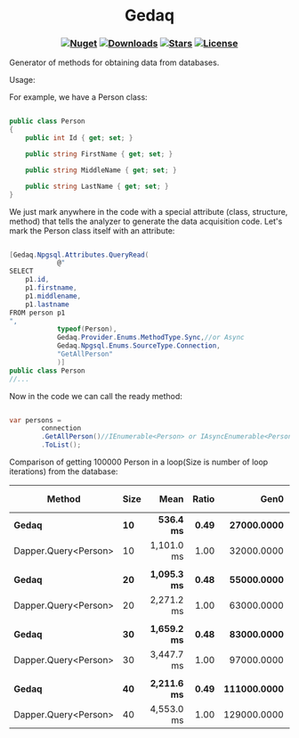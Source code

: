 <h1 align="center">
  <a>Gedaq</a>
</h1>

<h3 align="center">

  [![Nuget](https://img.shields.io/nuget/v/Gedaq?logo=Gedaq)](https://www.nuget.org/packages/Gedaq/)
  [![Downloads](https://img.shields.io/nuget/dt/Gedaq.svg)](https://www.nuget.org/packages/Gedaq/)
  [![Stars](https://img.shields.io/github/stars/SoftStoneDevelop/Gedaq?color=brightgreen)](https://github.com/SoftStoneDevelop/Gedaq/stargazers)
  [![License](https://img.shields.io/badge/license-MIT-blue.svg)](LICENSE)

</h3>

Generator of methods for obtaining data from databases.

Usage:

For example, we have a Person class:
```C#

public class Person
{
    public int Id { get; set; }

    public string FirstName { get; set; }

    public string MiddleName { get; set; }

    public string LastName { get; set; }
}

```
We just mark anywhere in the code with a special attribute (class, structure, method) that tells the analyzer to generate the data acquisition code.
Let's mark the Person class itself with an attribute:

```C#

[Gedaq.Npgsql.Attributes.QueryRead(
            @"
SELECT 
    p1.id,
    p1.firstname,
    p1.middlename,
    p1.lastname
FROM person p1
",
            typeof(Person),
            Gedaq.Provider.Enums.MethodType.Sync,//or Async
            Gedaq.Npgsql.Enums.SourceType.Connection,
            "GetAllPerson"
            )]
public class Person
//...

```

Now in the code we can call the ready method:
```C#

var persons = 
        connection
        .GetAllPerson()//IEnumerable<Person> or IAsyncEnumerable<Person>
        .ToList();

```

Comparison of getting 100000 Person in a loop(Size is number of loop iterations) from the database:

|          Method | Size |       Mean | Ratio |        Gen0 |        Gen1 |       Gen2 | Allocated | Alloc Ratio |
|---------------- |----- |-----------:|------:|------------:|------------:|-----------:|----------:|------------:|
|           **Gedaq** |   **10** |   **536.4 ms** |  **0.49** |  **27000.0000** |  **26000.0000** | **10000.0000** | **187.11 MB** |        **0.86** |
| Dapper.Query&lt;Person&gt; |   10 | 1,101.0 ms |  1.00 |  32000.0000 |  31000.0000 |  9000.0000 | 217.61 MB |        1.00 |
|                 |      |            |       |             |             |            |           |             |
|           **Gedaq** |   **20** | **1,095.3 ms** |  **0.48** |  **55000.0000** |  **54000.0000** | **21000.0000** | **374.21 MB** |        **0.86** |
| Dapper.Query&lt;Person&gt; |   20 | 2,271.2 ms |  1.00 |  63000.0000 |  62000.0000 | 16000.0000 | 435.23 MB |        1.00 |
|                 |      |            |       |             |             |            |           |             |
|           **Gedaq** |   **30** | **1,659.2 ms** |  **0.48** |  **83000.0000** |  **82000.0000** | **32000.0000** | **561.32 MB** |        **0.86** |
| Dapper.Query&lt;Person&gt; |   30 | 3,447.7 ms |  1.00 |  97000.0000 |  96000.0000 | 26000.0000 | 652.84 MB |        1.00 |
|                 |      |            |       |             |             |            |           |             |
|           **Gedaq** |   **40** | **2,211.6 ms** |  **0.49** | **111000.0000** | **110000.0000** | **43000.0000** | **748.43 MB** |        **0.86** |
| Dapper.Query&lt;Person&gt; |   40 | 4,553.0 ms |  1.00 | 129000.0000 | 128000.0000 | 34000.0000 | 870.45 MB |        1.00 |
